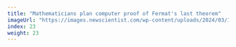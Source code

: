 ```yaml
---
title: "Mathematicians plan computer proof of Fermat's last theorem"
imageUrl: "https://images.newscientist.com/wp-content/uploads/2024/03/15125942/SEI_196127014.jpg?width=600"
index: 23
weight: 23
---
```

